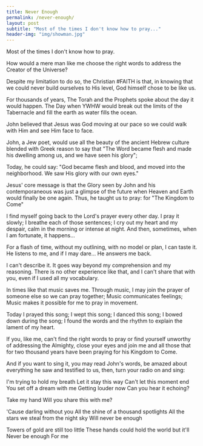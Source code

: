 ```yaml
---
title: Never Enough
permalink: /never-enough/
layout: post
subtitle: "Most of the times I don't know how to pray..."
header-img: "img/showman.jpg"
---
```


Most of the times I don't know how to pray.

How would a mere man like me choose the right words to address the Creator of the Universe?

Despite my limitation to do so, the Christian #FAITH is that, in knowing that we could never build ourselves to His level, God himself chose to be like us.

For thousands of years, The Torah and the Prophets spoke about the day it would happen. The Day when YWHW would break out the limits of the Tabernacle and fill the earth as water fills the ocean.

John believed that Jesus was God moving at our pace so we could walk with Him and see Him face to face.

John, a Jew poet, would use all the beauty of the ancient Hebrew culture blended with Greek reason to say that "The Word became flesh and made his dwelling among us, and we have seen his glory";

Today, he could say: "God became flesh and blood, and moved into the neighborhood. We saw His glory with our own eyes."

Jesus' core message is that the Glory seen by John and his contemporaneous was just a glimpse of the future when Heaven and Earth would finally be one again. Thus, he taught us to pray: for "The Kingdom to Come"

I find myself going back to the Lord's prayer every other day. I pray it slowly; I breathe each of those sentences; I cry out my heart and my despair, calm in the morning or intense at night. And then, sometimes, when I am fortunate, it happens...

For a flash of time, without my outlining, with no model or plan, I can taste it. He listens to me, and if I may dare... He answers me back.

I can't describe it. It goes way beyond my comprehension and my reasoning.  There is no other experience like that, and I can't share that with you, even if I used all my vocabulary.

In times like that music saves me.
Through music, I may join the prayer of someone else so we can pray together;
Music communicates feelings;
Music makes it possible for me to pray in movement.

Today I prayed this song; I wept this song; I danced this song; I bowed down during the song; I found the words and the rhythm to explain the lament of my heart.

If you, like me, can't find the right words to pray or find yourself unworthy of addressing the Almighty, close your eyes and join me and all those that for two thousand years have been praying for his Kingdom to Come.

And if you want to sing it, you may read John's words, be amazed about everything he saw and testified to us, then, turn your radio on and sing:

I'm trying to hold my breath
Let it stay this way
Can't let this moment end
You set off a dream with me
Getting louder now
Can you hear it echoing?

Take my hand
Will you share this with me?

'Cause darling without you
All the shine of a thousand spotlights
All the stars we steal from the night sky
Will never be enough

Towers of gold are still too little
These hands could hold the world but it'll
Never be enough
For me

